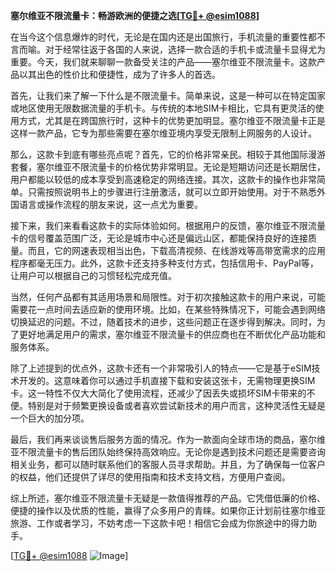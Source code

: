 **塞尔维亚不限流量卡：畅游欧洲的便捷之选[[TG💪+ @esim1088](https://t.me/s/esim1088)]**

在当今这个信息爆炸的时代，无论是在国内还是出国旅行，手机流量的重要性都不言而喻。对于经常往返于各国的人来说，选择一款合适的手机卡或流量卡显得尤为重要。今天，我们就来聊聊一款备受关注的产品——塞尔维亚不限流量卡。这款产品以其出色的性价比和便捷性，成为了许多人的首选。

首先，让我们来了解一下什么是不限流量卡。简单来说，这是一种可以在特定国家或地区使用无限数据流量的手机卡。与传统的本地SIM卡相比，它具有更灵活的使用方式，尤其是在跨国旅行时，这种卡的优势更加明显。塞尔维亚不限流量卡正是这样一款产品，它专为那些需要在塞尔维亚境内享受无限制上网服务的人设计。

那么，这款卡到底有哪些亮点呢？首先，它的价格非常亲民。相较于其他国际漫游套餐，塞尔维亚不限流量卡的价格优势非常明显。无论是短期访问还是长期居住，用户都能以较低的成本享受到高速稳定的网络连接。其次，这款卡的操作也非常简单。只需按照说明书上的步骤进行注册激活，就可以立即开始使用。对于不熟悉外国语言或操作流程的朋友来说，这一点尤为重要。

接下来，我们来看看这款卡的实际体验如何。根据用户的反馈，塞尔维亚不限流量卡的信号覆盖范围广泛，无论是城市中心还是偏远山区，都能保持良好的连接质量。而且，它的网速表现相当出色，下载高清视频、在线游戏等高带宽需求的应用程序都毫无压力。此外，这款卡还支持多种支付方式，包括信用卡、PayPal等，让用户可以根据自己的习惯轻松完成充值。

当然，任何产品都有其适用场景和局限性。对于初次接触这款卡的用户来说，可能需要花一点时间去适应新的使用环境。比如，在某些特殊情况下，可能会遇到网络切换延迟的问题。不过，随着技术的进步，这些问题正在逐步得到解决。同时，为了更好地满足用户的需求，塞尔维亚不限流量卡的供应商也在不断优化产品功能和服务体系。

除了上述提到的优点外，这款卡还有一个非常吸引人的特点——它是基于eSIM技术开发的。这意味着你可以通过手机直接下载和安装这张卡，无需物理更换SIM卡。这一特性不仅大大简化了使用流程，还减少了因丢失或损坏SIM卡带来的不便。特别是对于频繁更换设备或者喜欢尝试新技术的用户而言，这种灵活性无疑是一个巨大的加分项。

最后，我们再来谈谈售后服务方面的情况。作为一款面向全球市场的商品，塞尔维亚不限流量卡的售后团队始终保持高效响应。无论你是遇到技术问题还是需要咨询相关业务，都可以随时联系他们的客服人员寻求帮助。并且，为了确保每一位客户的权益，他们还提供了详尽的使用指南和技术支持文档，方便用户查阅。

综上所述，塞尔维亚不限流量卡无疑是一款值得推荐的产品。它凭借低廉的价格、便捷的操作以及优质的性能，赢得了众多用户的青睐。如果你正计划前往塞尔维亚旅游、工作或者学习，不妨考虑一下这款卡吧！相信它会成为你旅途中的得力助手。

[[TG💪+ @esim1088](https://t.me/s/esim1088) ![Image](https://i.postimg.cc/4NQfJmqS/Snipaste-2025-05-13-00-14-12.png)]